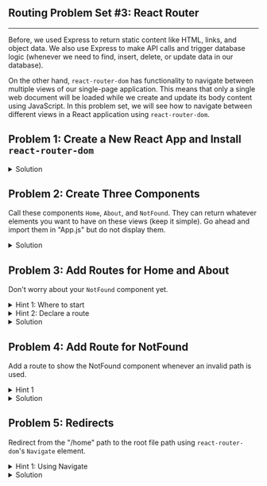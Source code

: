 ## Routing Problem Set #3: React Router

---

Before, we used Express to return static content like
HTML, links, and object data. We also use Express to
make API calls and trigger database logic (whenever we
need to find, insert, delete, or update data in our 
database).

On the other hand, `react-router-dom` has functionality to navigate
between multiple views of our single-page application.
This means that only a single web document will be
loaded while we create and update its body
content using JavaScript. In this problem set, we will
see how to navigate between different views in a 
React application using `react-router-dom`.

## Problem 1: Create a New React App and Install `react-router-dom`

<details>
<summary>Solution</summary>

In whichever directory you want to hold your new
project folder, run:
```
npx create-react-app YourProjectName
```
Then, run:
```
npm install react-router-dom
```
</details>

## Problem 2: Create Three Components
Call these components `Home`, `About`, and `NotFound`.
They can return whatever elements you want to have
on these views (keep it simple). Go ahead and import them in "App.js"
but do not display them.

<details>
<summary>Solution</summary>

In "Home.js":
```
export const Home = () => {
    return (
        <div>This is the home page</div>
    )
}
```
In "About.js":
```
export const About = () => {
    return (
        <div>This is the About page</div>
    )
}
```
In "NotFound.js":
```
export const NotFound = () => {
    return (
        <div>Not found</div>
    )
}
```
In "App.js":
```
import {Home} from "./Components/Home";
import {About} from "./Components/About";
import {NotFound} from "./Components/NotFound";
```

### More Info

--- 

Please note that your files can be named differently
from these, and you can declare and import your components
with slightly different syntax. I also organized these
files into a "Components" directory, (which is best practice)
but you don't have to with such a simple app.
</details>

## Problem 3: Add Routes for Home and About
Don't worry about your `NotFound` component yet.

<details>
<summary>Hint 1: Where to start</summary>

You need to use the `BrowserRouter`, `Routes`, and `Route` 
components provided by `react-router-dom`.
</details>

<details>
<summary>Hint 2: Declare a route</summary>

You must provide each route with props describing
a path and a component to render at that path.
</details>

<details>
<summary>Solution</summary>

At the top of "App.js", add the following import statement
to access the `BrowserRouter`, `Routes`, and `Route` components
provided by `react-router-dom`:
```
import {BrowserRouter, Route, Routes} from "react-router-dom";
```
Then, you should use those components like this:
```
<BrowserRouter>
                <Routes>
                    <Route path="/" element={<Home />}/>
                    <Route path="/about" element={<About/>}/>
                </Routes>
</BrowserRouter>
```
The above code should be inside the return statement of your
`App` function.

### More Info

---

`BrowserRouter` is the component that manipulates HTML history
to keep the UI and URL in sync on your single-page application.
This means that typing in a new URL will update the view displayed
on the screen without loading a new HTML page or document. It must contain
the `Routes` component and the `Route` components in order
to function properly.

The `Routes` component contains all of your `Route` components. `Routes`
provides the functionality to switch between your `Route`s correctly.

Finally, the `Route` component lets you specify a path and a component
to render at that path. As your user navigates between different
paths on your site, `Route` shows the view corresponding to the
current path.
</details>

## Problem 4: Add Route for NotFound
Add a route to show the NotFound component whenever an invalid
path is used.

<details>
<summary>Hint 1</summary>

The easiest way to do this involves a wildcard.
</details>

<details>
<summary>Solution</summary>

This is the `Route` you are looking for:
```
<Route path="*" element={ <NotFound/> } />
```

### More Info

---

In programming, the `*` character often serves as a 
wildcard. This means that `*` serves as a substitute
for one or more other characters that might be found.
For example, you might find the following line of code
inside a ".gitignore" file:
```
*.log
```
Because the `*` serves as a substitute for any other 
character here, every file ending in ".log" extension
will be git ignored, regardless of its name.

Here, the wildcard describes any path at all. Because our
other `Route` components specify all of our valid routes, 
our router uses this route for all other (invalid) routes.
</details>

## Problem 5: Redirects
Redirect from the "/home" path to the root file path
using `react-router-dom`'s `Navigate` element.

<details>
<summary>Hint 1: Using Navigate </summary>

First, create a new `Route` component.
The `Navigate` element must be nested
inside the `element` prop for your route.
</details>

<details>
<summary>Solution</summary>

Add a new route that looks like this:
```
<Route path="/home" element={<Navigate to="/" />} />
```
This kind of `Route` allows us to redirect our 
site visitors to a different view whenever
they try to load a specific URL. 

To test your understanding, modify your `Route`s 
so that any time an invalid URL is given,
the visitor is redirected to your `NotFound` view.
</details>